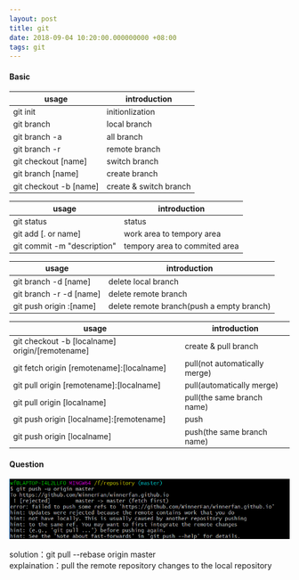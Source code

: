 ```yaml
---
layout: post
title: git
date: 2018-09-04 10:20:00.000000000 +08:00
tags: git
---
```

  
#### Basic  

| usage | introduction |
| ------ | ------ |
| git init | initionlization |
| git branch | local branch |
| git branch -a | all branch |
| git branch -r | remote branch |
| git checkout [name] | switch branch |
| git branch [name] | create branch |
| git checkout -b [name] | create & switch branch | 

| usage | introduction |
| ------ | ------ |
| git status | status |
| git add [. or name] | work area to tempory area |
| git commit -m "description" | tempory area to commited area |

| usage | introduction |
| ------ | ------ |
| git branch -d [name] | delete local branch |
| git branch -r -d [name] | delete remote branch |
| git push origin :[name] | delete remote branch(push a empty branch) |

| usage | introduction |
| ------ | ------ |
| git checkout -b [localname] origin/[remotename] | create & pull branch |
| git fetch origin [remotename]:[localname] | pull(not automatically merge) |
| git pull origin [remotename]:[localname] | pull(automatically merge) |
| git pull origin [localname] | pull(the same branch name) |
| git push origin [localname]:[remotename] | push |
| git push origin [localname] | push(the same branch name) |
  
#### Question  

![avatar](/assets/images/20180904.png)  

solution：git pull --rebase origin master  
explaination：pull the remote repository changes to the local repository  


[jekyll-docs]: http://jekyllrb.com/docs/home
[jekyll-gh]:   https://github.com/jekyll/jekyll
[jekyll-talk]: https://talk.jekyllrb.com/